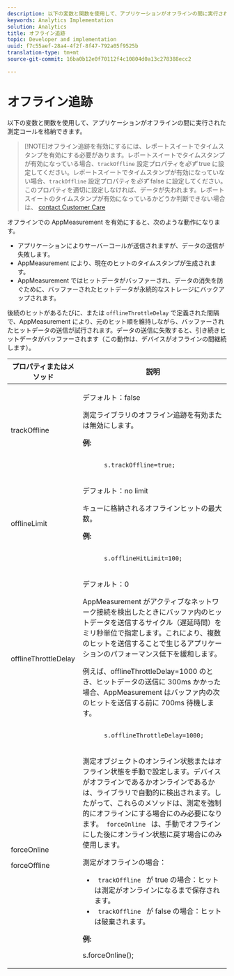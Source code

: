 ```yaml
---
description: 以下の変数と関数を使用して、アプリケーションがオフラインの間に実行された測定コールを格納できます。
keywords: Analytics Implementation
solution: Analytics
title: オフライン追跡
topic: Developer and implementation
uuid: f7c55aef-28a4-4f2f-8f47-792a05f9525b
translation-type: tm+mt
source-git-commit: 16ba0b12e0f70112f4c10804d0a13c278388ecc2

---
```



# オフライン追跡

以下の変数と関数を使用して、アプリケーションがオフラインの間に実行された測定コールを格納できます。

> [!NOTE]オフライン追跡を有効にするには、レポートスイートでタイムスタンプを有効にする必要があります。レポートスイートでタイムスタンプが有効になっている場合、`trackOffline` 設定プロパティを&#x200B;*必ず* true に設定してください。レポートスイートでタイムスタンプが有効になっていない場合、`trackOffline` 設定プロパティを&#x200B;*必ず* false に設定してください。このプロパティを適切に設定しなければ、データが失われます。レポートスイートのタイムスタンプが有効になっているかどうか判断できない場合は、 [contact Customer Care](https://helpx.adobe.com/contact/enterprise-support.ec.html#analytics)

オフラインでの AppMeasurement を有効にすると、次のような動作になります。

* アプリケーションによりサーバーコールが送信されますが、データの送信が失敗します。
* AppMeasurement により、現在のヒットのタイムスタンプが生成されます。
* AppMeasurement ではヒットデータがバッファーされ、データの消失を防ぐために、バッファーされたヒットデータが永続的なストレージにバックアップされます。

後続のヒットがあるたびに、または `offlineThrottleDelay` で定義された間隔で、AppMeasurement により、元のヒット順を維持しながら、バッファーされたヒットデータの送信が試行されます。データの送信に失敗すると、引き続きヒットデータがバッファーされます（この動作は、デバイスがオフラインの間継続します）。

<table id="table_E8FD8C89025C4E819FE2FEBC7A78984D"> 
 <thead> 
  <tr> 
   <th colname="col1" class="entry"> プロパティまたはメソッド </th> 
   <th colname="col2" class="entry"> 説明 </th> 
  </tr> 
 </thead>
 <tbody> 
  <tr> 
   <td colname="col1"> <p>trackOffline </p> </td> 
   <td colname="col2"> <p>デフォルト：false </p> <p>測定ライブラリのオフライン追跡を有効または無効にします。 </p> <p> <b>例:</b> </p> 
    <code class="syntax c">
      s.trackOffline=true; 
    </code> </td> 
  </tr> 
  <tr> 
   <td colname="col1"> <p>offlineLimit </p> </td> 
   <td colname="col2"> <p>デフォルト：no limit </p> <p>キューに格納されるオフラインヒットの最大数。 </p> <p> <b>例:</b> </p> 
    <code class="syntax c">
      s.offlineHitLimit=100; 
    </code> </td> 
  </tr> 
  <tr> 
   <td colname="col1"> <p>offlineThrottleDelay </p> </td> 
   <td colname="col2"> <p>デフォルト：0 </p> <p>AppMeasurement がアクティブなネットワーク接続を検出したときにバッファ内のヒットデータを送信するサイクル（遅延時間）をミリ秒単位で指定します。これにより、複数のヒットを送信することで生じるアプリケーションのパフォーマンス低下を緩和します。 </p> <p>例えば、offlineThrottleDelay=1000 のとき、ヒットデータの送信に 300ms かかった場合、AppMeasurement はバッファ内の次のヒットを送信する前に 700ms 待機します。 </p> 
    <code class="syntax c">
      s.offlineThrottleDelay=1000; 
    </code> </td> 
  </tr> 
  <tr> 
   <td colname="col1"> <p>forceOnline </p> <p>forceOffline </p> </td> 
   <td colname="col2"> <p> 測定オブジェクトのオンライン状態またはオフライン状態を手動で設定します。デバイスがオフラインであるかオンラインであるかは、ライブラリで自動的に検出されます。したがって、これらのメソッドは、測定を強制的にオフラインにする場合にのみ必要になります。<code> forceOnline </code> は、手動でオフラインにした後にオンライン状態に戻す場合にのみ使用します。 </p> <p>測定がオフラインの場合： </p> 
    <ul id="ul_5A9CFD2968F64F938652C1D779EB7589"> 
     <li id="li_AF074C55DFED4DC8BD8CF3D25805040C"> <code> trackOffline </code> が true の場合：ヒットは測定がオンラインになるまで保存されます。 </li> 
     <li id="li_6A623377462548DB97C31654EADCFAF3"> <code> trackOffline </code> が false の場合：ヒットは破棄されます。 </li> 
    </ul> <p> <b>例:</b> </p> 
    

s.forceOnline();
</code> </td>
</tr> 
 </tbody> 
</table>
